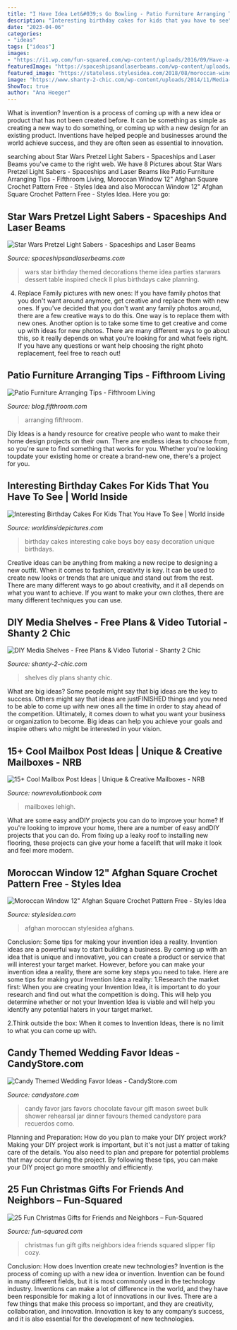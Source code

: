 ```yaml
---
title: "I Have Idea Let&#039;s Go Bowling - Patio Furniture Arranging Tips"
description: "Interesting birthday cakes for kids that you have to see"
date: "2023-04-06"
categories:
- "ideas"
tags: ["ideas"]
images:
- "https://i1.wp.com/fun-squared.com/wp-content/uploads/2016/09/Have-a-Christmas-to-flip-over-gift2.jpg?resize=600%2C900&amp;ssl=1"
featuredImage: "https://spaceshipsandlaserbeams.com/wp-content/uploads/2016/01/STAR-WARS-BIRTHDAY-PARTY-IDEAS.jpg"
featured_image: "https://stateless.stylesidea.com/2018/08/moroccan-window-12-afghan-square-crochet-pattern-free-1-576x1536.jpg"
image: "https://www.shanty-2-chic.com/wp-content/uploads/2014/11/Media-Shelves-Free-Woodworking-Plans.jpg"
ShowToc: true
author: "Ana Hoeger"
---
```



What is invention?
Invention is a process of coming up with a new idea or product that has not been created before. It can be something as simple as creating a new way to do something, or coming up with a new design for an existing product. Inventions have helped people and businesses around the world achieve success, and they are often seen as essential to innovation.

	

		
searching about Star Wars Pretzel Light Sabers - Spaceships and Laser Beams you've came to the right web. We have 8 Pictures about Star Wars Pretzel Light Sabers - Spaceships and Laser Beams like Patio Furniture Arranging Tips - Fifthroom Living, Moroccan Window 12&quot; Afghan Square Crochet Pattern Free - Styles Idea and also Moroccan Window 12&quot; Afghan Square Crochet Pattern Free - Styles Idea. Here you go:
		
    
## Star Wars Pretzel Light Sabers - Spaceships And Laser Beams

<img loading=lazy src="https://spaceshipsandlaserbeams.com/wp-content/uploads/2016/01/STAR-WARS-BIRTHDAY-PARTY-IDEAS.jpg" onerror="this.onerror=null;this.src='https://tse3.mm.bing.net/th?id=OIP.agy6BO_iaZYk3H3cUNTBXwHaLH&amp;pid=15.1';" alt="Star Wars Pretzel Light Sabers - Spaceships and Laser Beams">

_Source: spaceshipsandlaserbeams.com_

>wars star birthday themed decorations theme idea parties starwars dessert table inspired check ll plus birthdays cake planning. 

	

4. Replace Family pictures with new ones: If you have family photos that you don't want around anymore, get creative and replace them with new ones.
If you've decided that you don't want any family photos around, there are a few creative ways to do this. One way is to replace them with new ones. Another option is to take some time to get creative and come up with ideas for new photos. There are many different ways to go about this, so it really depends on what you're looking for and what feels right. If you have any questions or want help choosing the right photo replacement, feel free to reach out!

    
## Patio Furniture Arranging Tips - Fifthroom Living

<img loading=lazy src="https://blog.fifthroom.com/wp-content/uploads/2020/07/Header-6.jpg" onerror="this.onerror=null;this.src='https://tse2.mm.bing.net/th?id=OIP.cBT3xzsifNtBqQvwRP0p4QHaE8&amp;pid=15.1';" alt="Patio Furniture Arranging Tips - Fifthroom Living">

_Source: blog.fifthroom.com_

>arranging fifthroom. 

	

Diy Ideas is a handy resource for creative people who want to make their home design projects on their own. There are endless ideas to choose from, so you're sure to find something that works for you. Whether you're looking toupdate your existing home or create a brand-new one, there's a project for you.

    
## Interesting Birthday Cakes For Kids That You Have To See | World Inside

<img loading=lazy src="https://worldinsidepictures.com/wp-content/uploads/2018/10/cake-ideas-easy-birthday-for-kids-boys-train-boy-and-birthdays-unique-of-lego-cake-decoration-ideas-of-lego-cake-decoration-ideas.jpg" onerror="this.onerror=null;this.src='https://tse2.mm.bing.net/th?id=OIP.H0fp0p_zfdzPG6pm69FngwHaLH&amp;pid=15.1';" alt="Interesting Birthday Cakes For Kids That You Have To See | World inside">

_Source: worldinsidepictures.com_

>birthday cakes interesting cake boys boy easy decoration unique birthdays. 

	

Creative ideas can be anything from making a new recipe to designing a new outfit. When it comes to fashion, creativity is key. It can be used to create new looks or trends that are unique and stand out from the rest. There are many different ways to go about creativity, and it all depends on what you want to achieve. If you want to make your own clothes, there are many different techniques you can use.

    
## DIY Media Shelves - Free Plans &amp; Video Tutorial - Shanty 2 Chic

<img loading=lazy src="https://www.shanty-2-chic.com/wp-content/uploads/2014/11/Media-Shelves-Free-Woodworking-Plans.jpg" onerror="this.onerror=null;this.src='https://tse4.mm.bing.net/th?id=OIP.fuY1qZzhS2mAvJJKbf4frQHaLm&amp;pid=15.1';" alt="DIY Media Shelves - Free Plans &amp; Video Tutorial - Shanty 2 Chic">

_Source: shanty-2-chic.com_

>shelves diy plans shanty chic. 

	

What are big ideas?
Some people might say that big ideas are the key to success. Others might say that ideas are justFINISHED things and you need to be able to come up with new ones all the time in order to stay ahead of the competition. Ultimately, it comes down to what you want your business or organization to become. Big ideas can help you achieve your goals and inspire others who might be interested in your vision.

    
## 15+ Cool Mailbox Post Ideas | Unique &amp; Creative Mailboxes - NRB

<img loading=lazy src="http://nowrevolutionbook.com/wp-content/uploads/2020/04/mailbox-ideas-5.jpg" onerror="this.onerror=null;this.src='https://tse4.mm.bing.net/th?id=OIP.906uI_GYsqQeSjr21UeF1gAAAA&amp;pid=15.1';" alt="15+ Cool Mailbox Post Ideas | Unique &amp; Creative Mailboxes - NRB">

_Source: nowrevolutionbook.com_

>mailboxes lehigh. 

	

What are some easy andDIY projects you can do to improve your home?
If you're looking to improve your home, there are a number of easy andDIY projects that you can do. From fixing up a leaky roof to installing new flooring, these projects can give your home a facelift that will make it look and feel more modern.

    
## Moroccan Window 12&quot; Afghan Square Crochet Pattern Free - Styles Idea

<img loading=lazy src="https://stateless.stylesidea.com/2018/08/moroccan-window-12-afghan-square-crochet-pattern-free-1-576x1536.jpg" onerror="this.onerror=null;this.src='https://tse3.mm.bing.net/th?id=OIP.FUNak0WF-ZErjjQae0mv9gHaTw&amp;pid=15.1';" alt="Moroccan Window 12&quot; Afghan Square Crochet Pattern Free - Styles Idea">

_Source: stylesidea.com_

>afghan moroccan stylesidea afghans. 

	

Conclusion: Some tips for making your invention idea a reality.
Invention ideas are a powerful way to start building a business. By coming up with an idea that is unique and innovative, you can create a product or service that will interest your target market. However, before you can make your invention idea a reality, there are some key steps you need to take. Here are some tips for making your Invention Idea a reality:
1.Research the market first: When you are creating your Invention Idea, it is important to do your research and find out what the competition is doing. This will help you determine whether or not your Invention Idea is viable and will help you identify any potential haters in your target market.

2.Think outside the box: When it comes to Invention Ideas, there is no limit to what you can come up with.

    
## Candy Themed Wedding Favor Ideas - CandyStore.com

<img loading=lazy src="http://www.candystore.com/blog/wp-content/uploads/2015/03/MasonJarCandy.jpg" onerror="this.onerror=null;this.src='https://tse4.mm.bing.net/th?id=OIP.56Kk3t_Im1W8wDWNvYYYxQHaJ4&amp;pid=15.1';" alt="Candy Themed Wedding Favor Ideas - CandyStore.com">

_Source: candystore.com_

>candy favor jars favors chocolate favour gift mason sweet bulk shower rehearsal jar dinner favours themed candystore para recuerdos como. 

	

Planning and Preparation: How do you plan to make your DIY project work?
Making your DIY project work is important, but it's not just a matter of taking care of the details. You also need to plan and prepare for potential problems that may occur during the project. By following these tips, you can make your DIY project go more smoothly and efficiently.

    
## 25 Fun Christmas Gifts For Friends And Neighbors – Fun-Squared

<img loading=lazy src="https://i1.wp.com/fun-squared.com/wp-content/uploads/2016/09/Have-a-Christmas-to-flip-over-gift2.jpg?resize=600%2C900&amp;ssl=1" onerror="this.onerror=null;this.src='https://tse4.mm.bing.net/th?id=OIP.vSeQ8-p6w4odcsvKvIgXIQHaLH&amp;pid=15.1';" alt="25 Fun Christmas Gifts for Friends and Neighbors – Fun-Squared">

_Source: fun-squared.com_

>christmas fun gift gifts neighbors idea friends squared slipper flip cozy. 

	

Conclusion: How does Invention create new technologies?
Invention is the process of coming up with a new idea or invention. Invention can be found in many different fields, but it is most commonly used in the technology industry. Inventions can make a lot of difference in the world, and they have been responsible for making a lot of innovations in our lives. There are a few things that make this process so important, and they are creativity, collaboration, and innovation. Innovation is key to any company’s success, and it is also essential for the development of new technologies.

